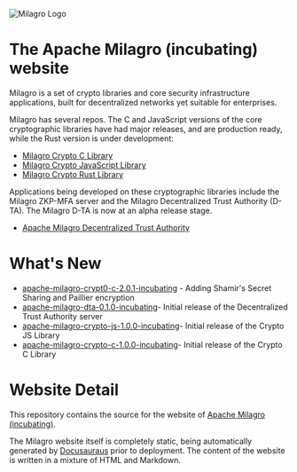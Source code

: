 ![Milagro Logo](/images/MILAGRO_LOGO.png)

The Apache Milagro (incubating) website
============================

Milagro is a set of crypto libraries and core security infrastructure applications, built for decentralized networks yet suitable for enterprises.

Milagro has several repos. The C and JavaScript versions of the core cryptographic libraries have had major releases, and are production ready, while the Rust version is under development:

* [Milagro Crypto C Library](https://github.com/apache/incubator-milagro-crypto-c)
* [Milagro Crypto JavaScript Library](https://github.com/apache/incubator-milagro-javascript)
* [Milagro Crypto Rust Library](https://github.com/apache/incubator-milagro-crypto-rust/)

Applications being developed on these cryptographic libraries include the Milagro ZKP-MFA server and the Milagro Decentralized Trust Authority (D-TA). The Milagro D-TA is now at an alpha release stage.

* [Apache Milagro Decentralized Trust Authority](https://github.com/apache/incubator-milagro-dta)

What's New
============================

* [apache-milagro-crypt0-c-2.0.1-incubating](https://github.com/apache/incubator-milagro-crypto-c/releases/tag/2.0.1) - Adding Shamir's Secret Sharing and Paillier encryption
* [apache-milagro-dta-0.1.0-incubating](https://github.com/apache/incubator-milagro-dta/releases/tag/0.1.0)- Initial release of the Decentralized Trust Authority server
* [apache-milagro-crypto-js-1.0.0-incubating](https://github.com/apache/incubator-milagro-crypto-js/releases/tag/1.0.0)- Initial release of the Crypto JS Library
* [apache-milagro-crypto-c-1.0.0-incubating](https://github.com/apache/incubator-milagro-crypto-c/releases/tag/1.0.0)- Initial release of the Crypto C Library

Website Detail
============================

This repository contains the source for the website of [Apache Milagro (incubating)](http://milagro.apache.org/). 

The Milagro website itself is completely static, being automatically generated by [Docusauraus](https://docusaurus.io/) prior to deployment. The content of the website is written in a mixture of HTML and Markdown.

